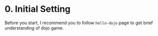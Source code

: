 # 0. Initial Setting

Before you start, I recommend you to follow `hello-dojo` page to get brief understanding of dojo game.
